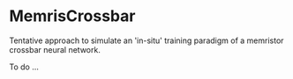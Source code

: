 # MemrisCrossbar
Tentative approach to simulate an 'in-situ' training paradigm of a memristor crossbar neural network.


To do ...
